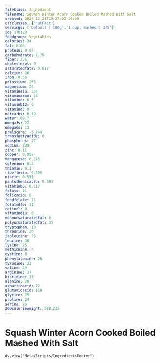 ```yaml
---
fileClass: Ingredient
filename: Squash Winter Acorn Cooked Boiled Mashed With Salt
created: 2024-12-21T19:27:02-06:00
cssclasses: ['nutFact']
servings: ['Default | 100g','1 cup, mashed | 245']
id: 170129
foodgroup: Vegetables
calories: 34
fat: 0.08
protein: 0.67
carbohydrate: 8.79
fiber: 2.6
cholesterol: 0
saturatedfats: 0.017
calcium: 26
iron: 0.56
potassium: 263
magnesium: 26
vitaminaiu: 258
vitaminarae: 13
vitaminc: 6.5
vitaminb12: 0
vitamind: 0
netcarbs: 6.19
water: 89.7
omega3s: 22
omega6s: 13
pralscore: -5.244
transfattyacids: 0
phosphorus: 27
sodium: 239
zinc: 0.11
copper: 0.052
manganese: 0.146
selenium: 0.4
thiamin: 0.1
riboflavin: 0.008
niacin: 0.531
pantothenicacid: 0.303
vitaminb6: 0.117
folate: 11
folicacid: 0
foodfolate: 11
folatedfe: 11
retinol: 0
vitamindiu: 0
monounsaturatedfat: 6
polyunsaturatedfat: 35
tryptophan: 10
threonine: 20
isoleucine: 26
leucine: 38
lysine: 25
methionine: 8
cystine: 6
phenylalanine: 26
tyrosine: 23
valine: 29
arginine: 37
histidine: 13
alanine: 28
asparticacid: 72
glutamicacid: 118
glycine: 25
proline: 24
serine: 26
200calorieweight: 588.235
---
```


# Squash Winter Acorn Cooked Boiled Mashed With Salt

```dataviewjs
dv.view("Meta/Scripts/IngredientsFooter")
```